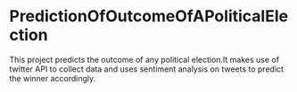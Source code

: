 # PredictionOfOutcomeOfAPoliticalElection
This project predicts the outcome of any political election.It makes use of twitter API to collect data and uses sentiment analysis on tweets to predict the winner accordingly.
